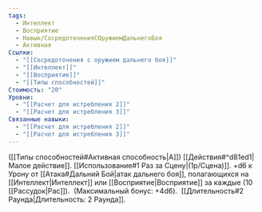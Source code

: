 ```yaml
---
tags:
  - Интеллект
  - Восприятие
  - Навык/СосредоточенияСОружиемДальнегоБоя
  - Активная
Ссылки:
  - "[[Сосредоточения с оружием дальнего боя]]"
  - "[[Интеллект]]"
  - "[[Восприятие]]"
  - "[[Типы способностей]]"
Стоимость: "20"
Уровни:
  - "[[Расчет для истребления 2]]"
  - "[[Расчет для истребления 3]]"
Связанные навыки:
  - "[[Расчет для истребления 2]]"
  - "[[Расчет для истребления 3]]"
---
```

([[Типы способностей#Активная способность|А]]) [[Действия#^d81ed1|Малое действие]]. [[Использование#1 Раз за Сцену|(1р/Сцена)]]. +d6 к Урону от [[Атака#Дальний Бой|атак дальнего боя]], полагающихся на [[Интеллект|Интеллект]] или [[Восприятие|Восприятие]] за каждые 
(10 [[Рассудок|Рас]]). 
(Максимальный бонус: +4d6). 
[[Длительность#2 Раунда|Длительность: 2 Раунда]].